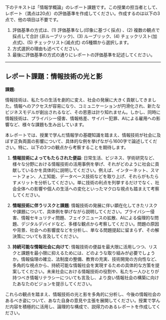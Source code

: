 下のテキストは「情報学概論」のレポート課題です。この授業の担当者として、レポート（満点は20点）の評価基準を作成してください。作成するのは以下の3点で、他の項目は不要です。

1. 評価基準の方式は、(1) 評価基準なし(印象に基づく採点) 、(2) 複数の観点で採点して合計  (非ルーブリック)、(3) ルーブリック、(4) チェックリスト(加点式)、(5) チェックリスト(減点式) の5種類から選択します。
2. 方式選択の理由も述べてください。
3. 最後に評価基準の方式の通りにレポートの評価基準を記述してください。

---------------------------------------
## レポート課題：情報技術の光と影

**課題:**

情報技術は、私たちの生活を劇的に変え、社会の発展に大きく貢献してきました。情報へのアクセスが容易になり、コミュニケーションが円滑化され、新たなビジネスモデルが創出されるなど、その恩恵は計り知れません。しかし、同時に情報技術は、プライバシー侵害、情報格差、サイバー犯罪、AIによる雇用への影響など、様々な課題も生み出しています。

本レポートでは、授業で学んだ情報学の基礎知識を踏まえ、情報技術が社会に及ぼす正負両面の影響について、具体的な例を挙げながら1600字で論述してください。特に、以下の3つの観点から考察することを期待します。

1. **情報技術によってもたらされた便益**:  日常生活、ビジネス、学術研究など、様々な分野における情報技術の活用事例を挙げ、それがどのように社会に貢献しているかを具体的に説明してください。例えば、インターネット、スマートフォン、人工知能、データベース技術などを取り上げ、それらがもたらすメリットを分析してください。単に技術の利点を列挙するだけでなく、社会全体への影響や個人の生活への変化といったマクロな視点も踏まえて考察してください。


2. **情報技術に伴うリスクと課題**: 情報技術の発展に伴い顕在化してきたリスクや課題について、具体例を挙げながら説明してください。プライバシー侵害、情報セキュリティ問題、フェイクニュースの拡散、AIによる倫理的な問題、デジタルデバイドなど、多様な観点から考察してください。問題の原因や背景、社会への影響度などを分析し、単なる問題提起に留まらず、その解決策についても言及してください。


3. **持続可能な情報社会に向けて**:  情報技術の便益を最大限に活用しつつ、リスクと課題を最小限に抑えるためには、どのような取り組みが必要でしょうか。情報倫理の確立、法制度の整備、教育の充実、技術開発の方向性など、多角的な視点から、持続可能な情報社会を実現するための具体的な方策を提案してください。未来社会における情報技術の役割や、私たち一人ひとりが持つべき情報リテラシーについても言及し、より良い情報社会の構築に向けたあなたのビジョンを提示してください。


これらの観点を踏まえ、情報技術の光と影を多角的に分析し、今後の情報社会のあるべき姿について、あなた自身の意見や主張を展開してください。授業で学んだ内容を積極的に活用し、論理的な構成で、説得力のあるレポートを作成してください。
